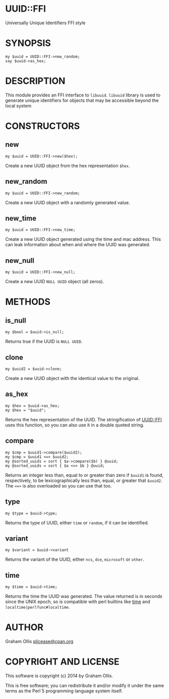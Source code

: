 # UUID::FFI

Universally Unique Identifiers FFI style

# SYNOPSIS

    my $uuid = UUID::FFI->new_random;
    say $uuid->as_hex;

# DESCRIPTION

This module provides an FFI interface to `libuuid`.
`libuuid` library is used to generate unique identifiers
for objects that may be accessible beyond the local system

# CONSTRUCTORS

## new

    my $uuid = UUID::FFI->new($hex);

Create a new UUID object from the hex representation `$hex`.

## new\_random

    my $uuid = UUID::FFI->new_random;

Create a new UUID object with a randomly generated value.

## new\_time

    my $uuid = UUID::FFI->new_time;

Create a new UUID object generated using the time and mac address.
This can leak information about when and where the UUID was generated.

## new\_null

    my $uuid = UUID::FFI->new_null;

Create a new UUID `NULL UUID`  object (all zeros).

# METHODS

## is\_null

    my $bool = $uuid->is_null;

Returns true if the UUID is `NULL UUID`.

## clone

    my $uuid2 = $uuid->clone;

Create a new UUID object with the identical value to the original.

## as\_hex

    my $hex = $uuid->as_hex;
    my $hex = "$uuid";

Returns the hex representation of the UUID.  The stringification of
[UUID::FFI](https://metacpan.org/pod/UUID::FFI) uses this function, so you can also use it in a double quoted string.

## compare

    my $cmp = $uuid1->compare($uuid2);
    my $cmp = $uuid1 <=> $uuid2;
    my @sorted_uuids = sort { $a->compare($b) } @uuid;
    my @sorted_uuids = sort { $a <=> $b } @uuid;

Returns an integer less than, equal to or greater than zero
if `$uuid1` is found, respectively, to be lexicographically
less than, equal, or greater that `$uuid2`.  The `<=>`
is also overloaded so you can use that too.

## type

    my $type = $uuid->type;

Returns the type of UUID, either `time` or `random`,
if it can be identified.

## variant

    my $variant = $uuid->variant

Returns the variant of the UUID, either `ncs`, `dce`, `microsoft` or `other`.

## time

    my $time = $uuid->time;

Returns the time the UUID was generated.  The value returned is in seconds
since the UNIX epoch, so is compatible with perl builtins like [time](https://metacpan.org/pod/perlfunc#time) and
`localtime|perlfunc#localtime`.

# AUTHOR

Graham Ollis <plicease@cpan.org>

# COPYRIGHT AND LICENSE

This software is copyright (c) 2014 by Graham Ollis.

This is free software; you can redistribute it and/or modify it under
the same terms as the Perl 5 programming language system itself.
